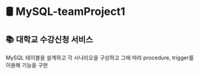 # 🛢 MySQL-teamProject1
## 📚 대학교 수강신청 서비스
MySQL 테이블을 설계하고 각 시나리오을 구상하고 그에 따라 procedure, trigger를 이용해 기능을 구현

